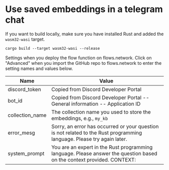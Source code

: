 # Use saved embeddings in a telegram chat

If you want to build locally, make sure you have installed Rust and added the `wasm32-wasi` target.

```
cargo build --target wasm32-wasi --release
```

Settings when you deploy the flow function on flows.network.
Click on "Advanced" when you import the GitHub repo to flows.network to enter the setting names and values below.

| Name             | Value                                                                                       |
| ---------------- | ------------------------------------------------------------------------------------------- |
| discord_token    | Copied from Discord Developer Portal                                                        |
| bot_id | Copied from Discord Developer Portal -- General information -- Application ID  |
| collection_name | The collection name you used to store the embeddings, e.g., `my_kb` |
| error_mesg | Sorry, an error has occurred or your question is not related to the Rust programming language. Please try again later. |
| system_prompt | You are an expert in the Rust programming language. Please answer the question based on the context provided. CONTEXT:  |


